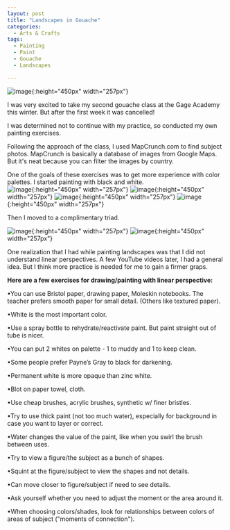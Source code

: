 ```yaml
---
layout: post
title: "Landscapes in Gouache"
categories:
  - Arts & Crafts
tags:
  - Painting
  - Paint
  - Gouache
  - Landscapes

---
```


![image](/assets/images/IMG_2455.jpeg){:height="450px" width="257px"}

I was very excited to take my second gouache class at the Gage Academy this winter.  But after the first week it was cancelled!

I was determined not to continue with my practice, so conducted my own painting exercises.

Following the approach of the class, I used MapCrunch.com to find subject photos.  MapCrunch is basically a database of images from Google Maps.  But it's neat because you can filter the images by country.

One of the goals of these exercises was to get more experience with color palettes.  I started painting with black and white.  
![image](/assets/images/667516926.935578.jpeg){:height="450px" width="257px"}
![image](/assets/images/667516897.351874.jpeg){:height="450px" width="257px"}
![image](/assets/images/667516860.179023.jpeg){:height="450px" width="257px"}
![image](/assets/images/667516830.089371.jpeg){:height="450px" width="257px"}

Then I moved to a complimentary triad.

![image](/assets/images/667516587.090698.jpeg){:height="450px" width="257px"}
![image](/assets/images/667516742.592243.jpeg){:height="450px" width="257px"}

One realization that I had while painting landscapes was that I did not understand linear perspectives.  A few YouTube videos later, I had a general idea.  But I think more practice is needed for me to gain a firmer graps.


**Here are a few exercises for drawing/painting with linear perspective:**

•You can use Bristol paper, drawing paper, Moleskin notebooks.  The teacher prefers smooth paper for small detail. (Others like textured paper).

•White is the most important color.

•Use a spray bottle to rehydrate/reactivate paint.  But paint straight out of tube is nicer.

•You can put 2 whites on palette - 1 to muddy and 1 to keep clean.

•Some people prefer Payne’s Gray to black for darkening.

•Permanent white is more opaque than zinc white.

•Blot on paper towel, cloth.

•Use cheap brushes, acrylic brushes, synthetic w/ finer bristles.

•Try to use thick paint (not too much water), especially for background in case you want to layer or correct.

•Water changes the value of the paint, like when you swirl the brush between uses.

•Try to view a figure/the subject as a bunch of shapes.

•Squint at the figure/subject to view the shapes and not details.

•Can move closer to figure/subject if need to see details.

•Ask yourself whether you need to adjust the moment or the area around it.

•When choosing colors/shades, look for relationships between colors of areas of subject ("moments of connection").




